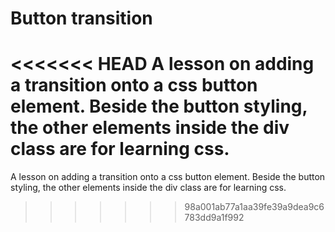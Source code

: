 # Button transition



<<<<<<< HEAD
A lesson on adding a transition onto a css button element. Beside the button styling, the other elements inside the div class are for learning css. 
=======
A lesson on adding a transition onto a css button element. Beside the button styling, the other elements inside the div class are for learning css.
>>>>>>> 98a001ab77a1aa39fe39a9dea9c6783dd9a1f992
